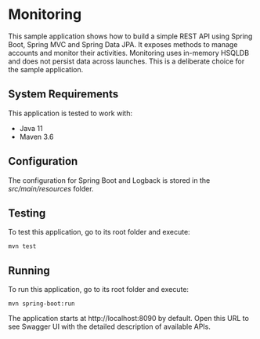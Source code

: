 # Monitoring

This sample application shows how to build a simple REST API using Spring Boot, Spring MVC and
Spring Data JPA. It exposes methods to manage accounts and monitor their activities. Monitoring uses in-memory
HSQLDB and does not persist data across launches. This is a deliberate choice for the sample application.

## System Requirements

This application is tested to work with:

* Java 11
* Maven 3.6

## Configuration

The configuration for Spring Boot and Logback is stored in the *src/main/resources* folder.

## Testing

To test this application, go to its root folder and execute:

    mvn test

## Running

To run this application, go to its root folder and execute:

    mvn spring-boot:run

The application starts at http://localhost:8090 by default. Open this URL to see Swagger UI with the detailed
description of available APIs.
